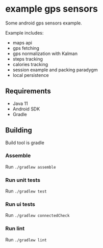 # example gps sensors

Some android gps sensors example.

Example includes:

- maps api
- gps fetching
- gps normalization with Kalman
- steps tracking
- calories tracking
- session example and packing paradygm
- local persistence

## Requirements
* Java 11
* Android SDK
* Gradle

## Building

Build tool is gradle

### Assemble
Run `./gradlew assemble`

### Run unit tests
Run `./gradlew test`

### Run ui tests
Run `./gradlew connectedCheck`

### Run lint
Run `./gradlew lint`

